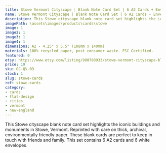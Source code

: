 ```yaml
---
title: Stowe Vermont Cityscape | Blank Note Card Set | 6 A2 Cards + Envelopes
name: Stowe Vermont Cityscape | Blank Note Card Set | 6 A2 Cards + Envelopes
description: This Stowe cityscape blank note card set highlights the iconic buildings and monuments in Stowe, Vermont. Reprinted with care on thick, archival, environmentally friendly paper.
imagePath: \assets\images\products\cards\stowe
image: 1
image2: 1
image3: 1
image4: 1
dimensions: A2 - 4.25" x 5.5" (108mm x 140mm)
materials: 100% recycled paper, post consumer waste. FSC Certified.
featured: 0
etsy: https://www.etsy.com/listing/980780933/stowe-vermont-cityscape-blank-note-card
price: 19
sku: GC-QV-03
stock: 1
slug: stowe-cards
ref: stowe-cards
category:
- cards
- flat-design
- cities
- vermont
- new-england
---
```

This Stowe cityscape blank note card set highlights the iconic buildings and monuments in Stowe, Vermont. Reprinted with care on thick, archival, environmentally friendly paper. These blank cards are perfect to keep in touch with friends and family. This set contains 6 A2 cards and 6 white envelopes.
